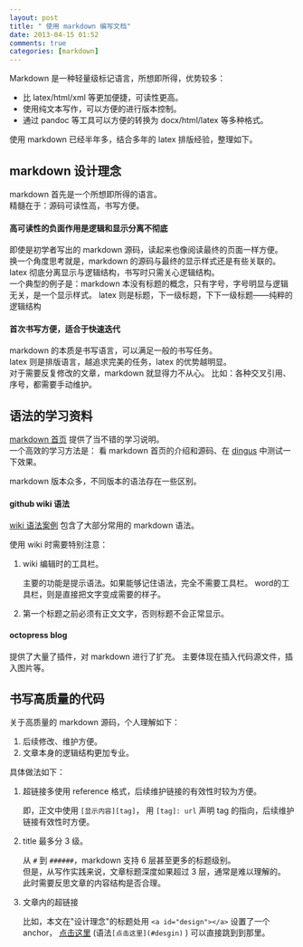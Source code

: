 ```yaml
---
layout: post
title: " 使用 markdown 编写文档"
date: 2013-04-15 01:52
comments: true
categories: [markdown]
---
```


Markdown 是一种轻量级标记语言，所想即所得，优势较多：

- 比 latex/html/xml 等更加便捷，可读性更高。
- 使用纯文本写作，可以方便的进行版本控制。 
- 通过 pandoc 等工具可以方便的转换为 docx/html/latex 等多种格式。

使用 markdown 已经半年多，结合多年的 latex 排版经验，整理如下。

<!--more-->

markdown 设计理念 <a id="design"></a>
-----------------

markdown 首先是一个所想即所得的语言。  
精髓在于：源码可读性高，书写方便。

#### 高可读性的负面作用是逻辑和显示分离不彻底

即使是初学者写出的 markdown 源码，读起来也像阅读最终的页面一样方便。  
换一个角度思考就是，markdown 的源码与最终的显示样式还是有些关联的。  
latex 彻底分离显示与逻辑结构，书写时只需关心逻辑结构。  
一个典型的例子是：markdown 本没有标题的概念，只有字号，字号明显与逻辑无关，是一个显示样式。
latex 则是标题，下一级标题，下下一级标题——纯粹的逻辑结构

#### 首次书写方便，适合于快速迭代

markdown 的本质是书写语言，可以满足一般的书写任务。  
latex 则是排版语言，越追求完美的任务，latex 的优势越明显。  
对于需要反复修改的文章，markdown 就显得力不从心。
比如：各种交叉引用、序号，都需要手动维护。

语法的学习资料
--------------

[markdown 首页][mdhome] 提供了当不错的学习说明。  
一个高效的学习方法是：
看 markdown 首页的介绍和源码、在 [dingus][] 中测试一下效果。

markdown 版本众多，不同版本的语法存在一些区别。

#### github wiki 语法

[wiki 语法案例](https://github.com/JackonYang/book-repo/wiki/markdown-%E8%AF%AD%E6%B3%95-%E6%A1%88%E5%88%97)
包含了大部分常用的 markdown 语法。

使用 wiki 时需要特别注意：

1. wiki 编辑时的工具栏。

    主要的功能是提示语法。如果能够记住语法，完全不需要工具栏。
    word的工具栏，则是直接把文字变成需要的样子。

2. 第一个标题之前必须有正文文字，否则标题不会正常显示。

#### octopress blog

提供了大量了插件，对 markdown 进行了扩充。
主要体现在插入代码源文件，插入图片等。

书写高质量的代码
----------------

关于高质量的 markdown 源码，个人理解如下：

1. 后续修改、维护方便。
2. 文章本身的逻辑结构更加专业。

具体做法如下：

1. 超链接多使用 reference 格式，后续维护链接的有效性时较为方便。

    即，正文中使用 `[显示内容][tag]`，
    用 `[tag]: url` 声明 tag 的指向，后续维护链接有效性时方便。

2. title 最多分 3 级。

    从 `#` 到 `######`，markdown 支持 6 层甚至更多的标题级别。  
    但是，从写作实践来说，文章标题深度如果超过 3 层，通常是难以理解的。
    此时需要反思文章的内容结构是否合理。

3. 文章内的超链接

    比如，本文在"设计理念"的标题处用 `<a id="design"></a>` 设置了一个 anchor，
    [点击这里](#design) 
    (语法`[点击这里](#desgin)` )
    可以直接跳到到那里。

[mdhome]: http://daringfireball.net/projects/markdown/
[dingus]: http://daringfireball.net/projects/markdown/dingus
